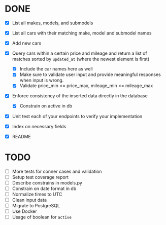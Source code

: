 # DONE

- [x] List all makes, models, and submodels
- [x] List all cars with their matching make, model and submodel names
- [x] Add new cars 
- [x] Query cars within a certain price and mileage and return a list of matches sorted by `updated_at` (where the newest element is first)
  - [x] Include the car names here as well
  - [x] Make sure to validate user input and provide meaningful responses when input is wrong.
  - [x] Validate price_min <= price_max, mileage_min <= mileage_max
- [x] Enforce consistency of the inserted data directly in the database
  - [x] Constrain on active in db
- [x] Unit test each of your endpoints to verify your implementation
- [x] Index on necessary fields
- [x] README


# TODO

- [ ] More tests for conner cases and validation
- [ ] Setup test coverage report
- [ ] Describe constrains in models.py
- [ ] Constrain on date format in db
- [ ] Normalize times to UTC
- [ ] Clean input data
- [ ] Migrate to PostgreSQL
- [ ] Use Docker
- [ ] Usage of boolean for `active`